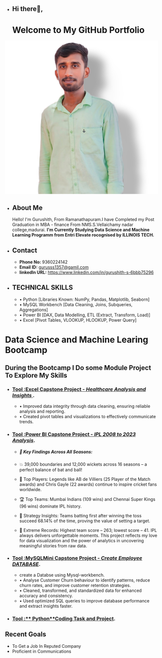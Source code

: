 - ## Hi there👋, 
  # Welcome to My GitHub Portfolio
 ![Gurushith](https://github.com/Gurudsml/Gurudsml/blob/main/Gurus.jpg)
- ## About Me
  Hello! I'm Gurushith, From Ramanathapuram.I have Completed my Post Graduation in MBA - finance From NMS.S.Vellaichamy nadar college,madurai.
 **I'm Currently Studying Data Science and Machine Learning Programm from Entri Elevate rocognised by ILLINOIS TECH.** 
- ## Contact
  - **Phone No:** 9360224142
  - **Email ID:** gurusss1357@gamil.com
  - **linkedIn URL:** https://www.linkedin.com/in/gurushith-s-6bbb75296
- ## TECHNICAL SKILLS
   - •	Python [Libraries Known: NumPy, Pandas, Matplotlib, Seaborn]
   - •	MySQL Workbench [Data Cleaning, Joins, Subqueries, Aggregations]
   - •	Power BI [DAX, Data Modelling, ETL (Extract, Transform, Load)]
   - •	Excel [Pivot Tables, VLOOKUP, HLOOKUP, Power Query]

# Data Science and Machine Learing Bootcamp
 ## During the Bootcamp I Do some Module Project To Explore My Skills
- ### [Tool :**Excel** Capstone Project - *Healthcare Analysis and Insights* ](https://github.com/Gurudsml/Excel-Healthcae-Insights).
     - •	Improved data integrity through data cleaning, ensuring reliable analysis and reporting.
     - •	Created pivot tables and visualizations to effectively communicate trends.
 
- ### [Tool :**Power BI** Capstone Project - *IPL 2008 to 2023 Analysis*](https://github.com/Gurudsml/Power-BI---Projects/blob/main/Gurushith%20Cricket%20DB..pbix).
     - ##### 🎯 Key Findings Across All Seasons:

     - 💥 39,000 boundaries and 12,000 wickets across 16 seasons – a perfect balance of bat and ball!
     - 🏏 Top Players: Legends like AB de Villiers (25 Player of the Match awards) and Chris Gayle (22 awards) continue to inspire cricket fans worldwide.
     - 🏆 Top Teams: Mumbai Indians (109 wins) and Chennai Super Kings (96 wins) dominate IPL history.
     - 🔢 Strategy Insights: Teams batting first after winning the toss succeed 68.14% of the time, proving the value of setting a target.
     - 🌟 Extreme Records: Highest team score – 263; lowest score – 41. IPL always delivers unforgettable moments.
This project reflects my love for data visualization and the power of analytics in uncovering meaningful stories from raw data.

- ### [Tool :**MySQL**Mini Capstone Project - *Create Employee DATABASE*](https://github.com/Gurudsml/MySQL---Projects/blob/main/E-Commerce%20Customer%20Churn%20Analysis.sql).
   - create a Databse using Mysql-workbench.
   - •	Analyse Customer Churn behaviour to identify patterns, reduce churn rates, and improve customer retention strategies.
   - •	Cleaned, transformed, and standardized data for enhanced accuracy and consistency.
   - •	Used optimized SQL queries to improve database performance and extract insights faster.
- ### [Tool :** Python**Coding Task and Project]().
 
 ## Recent Goals
  - To Get a Job In Reputed Company
  - Proficient in Communications
     

<!---
Gurudsml/Gurudsml is a ✨ special ✨ repository because its `README.md` (this file) appears on your GitHub profile.
You can click the Preview link to take a look at your changes.
--->
